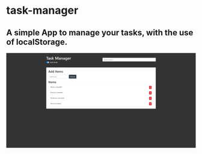 # task-manager
## A simple App to manage your tasks, with the use of localStorage.
![Dark Mode Screenshot](screenshot-darkMode.png)